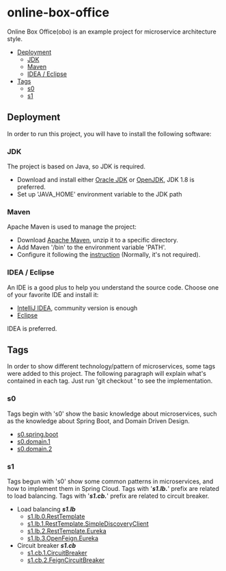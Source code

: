 # online-box-office
Online Box Office(obo) is an example project for microservice architecture style.
<!-- TOC -->
* [Deployment](#deployment)
  * [JDK](#jdk)
  * [Maven](#maven)
  * [IDEA / Eclipse](#idea--eclipse)
* [Tags](#tags)
  * [s0](#s0)
  * [s1](#s1)
<!-- TOC -->
## Deployment
In order to run this project, you will have to install the following software:
### JDK
The project is based on Java, so JDK is required.
* Download and install either [Oracle JDK](https://www.oracle.com/java/technologies/downloads/#java8) or [OpenJDK](https://www.openlogic.com/openjdk-downloads), JDK 1.8 is preferred.
* Set up 'JAVA_HOME' environment variable to the JDK path
### Maven
Apache Maven is used to manage the project:
* Download [Apache Maven](https://dlcdn.apache.org/maven/maven-3/3.8.6/binaries/apache-maven-3.8.6-bin.zip), unzip it to a specific directory.
* Add Maven '/bin' to the environment variable 'PATH'.
* Configure it following the [instruction](https://maven.apache.org/configure.html) (Normally, it's not required).
### IDEA / Eclipse
An IDE is a good plus to help you understand the source code. Choose one of your favorite IDE and install it:
* [IntelliJ IDEA](https://www.jetbrains.com/idea/download), community version is enough
* [Eclipse](https://www.eclipse.org/downloads/)

IDEA is preferred.

## Tags
In order to show different technology/pattern of microservices, some tags were added to this project.
The following paragraph will explain what's contained in each tag. Just run 'git checkout <tag name>' to see the implementation.
### s0
Tags begin with 's0' show the basic knowledge about microservices, such as the knowledge about Spring Boot, and Domain Driven Design.
* [s0.spring.boot](docs/s0.spring.boot.md)
* [s0.domain.1](docs/s0.domain.1.md)
* [s0.domain.2](docs/s0.domain.2.md)
### s1
Tags begun with 's0' show some common patterns in microservices, and how to implement them in Spring Cloud.
Tags with '**_s1.lb._**' prefix are related to load balancing. Tags with '**_s1.cb._**' prefix are related to circuit breaker.
* Load balancing **_s1.lb_**
  * [s1.lb.0.RestTemplate](docs/s1.lb.0.RestTemplate.md)
  * [s1.lb.1.RestTemplate.SimpleDiscoveryClient](docs/s1.lb.1.RestTemplate.SimpleDiscoveryClient.md)
  * [s1.lb.2.RestTemplate.Eureka](docs/s1.lb.2.RestTemplate.Eureka.md)
  * [s1.lb.3.OpenFeign.Eureka](docs/s1.lb.3.OpenFeign.Eureka.md)
* Circuit breaker **_s1.cb_**
  * [s1.cb.1.CircuitBreaker](docs/s1.cb.1.CircuitBreaker.md)
  * [s1.cb.2.FeignCircuitBreaker](docs/s1.cb.2.FeignCircuitBreaker.md)